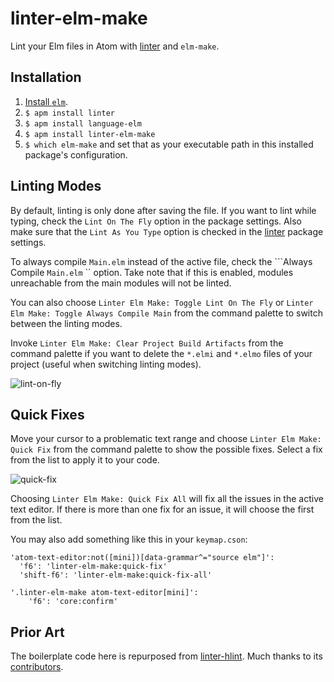 # linter-elm-make

Lint your Elm files in Atom with [linter](https://github.com/atom-community/linter) and `elm-make`.

## Installation

1. [Install `elm`](http://elm-lang.org/install).
1. `$ apm install linter`
1. `$ apm install language-elm`
1. `$ apm install linter-elm-make`
1. `$ which elm-make` and set that as your executable path in this installed package's configuration.

## Linting Modes

By default, linting is only done after saving the file.  If you want to lint while typing, check the `Lint On The Fly` option in the package settings.  Also make sure that the `Lint As You Type` option is checked in the [linter](https://github.com/atom-community/linter) package settings.

To always compile `Main.elm` instead of the active file, check the ```Always Compile `Main.elm` `` option.  Take note that if this is enabled, modules unreachable from the main modules will not be linted.

You can also choose `Linter Elm Make: Toggle Lint On The Fly` or `Linter Elm Make: Toggle Always Compile Main` from the command palette to switch between the linting modes.

Invoke `Linter Elm Make: Clear Project Build Artifacts` from the command palette if you want to delete the `*.elmi` and `*.elmo` files of your project (useful when switching linting modes).

![lint-on-fly](https://github.com/mybuddymichael/linter-elm-make/blob/master/images/lint-on-fly.gif?raw=true)

## Quick Fixes

Move your cursor to a problematic text range and choose `Linter Elm Make: Quick Fix` from the command palette to show the possible fixes. Select a fix from the list to apply it to your code.

![quick-fix](https://github.com/mybuddymichael/linter-elm-make/blob/master/images/quick-fix.png?raw=true)

Choosing `Linter Elm Make: Quick Fix All` will fix all the issues in the active text editor. If there is more than one fix for an issue, it will choose the first from the list.

You may also add something like this in your `keymap.cson`:

```
'atom-text-editor:not([mini])[data-grammar^="source elm"]':
  'f6': 'linter-elm-make:quick-fix'
  'shift-f6': 'linter-elm-make:quick-fix-all'

'.linter-elm-make atom-text-editor[mini]':
    'f6': 'core:confirm'
```

## Prior Art

The boilerplate code here is repurposed from [linter-hlint](https://github.com/AtomLinter/linter-hlint). Much thanks to its [contributors](https://github.com/AtomLinter/linter-hlint/graphs/contributors).
